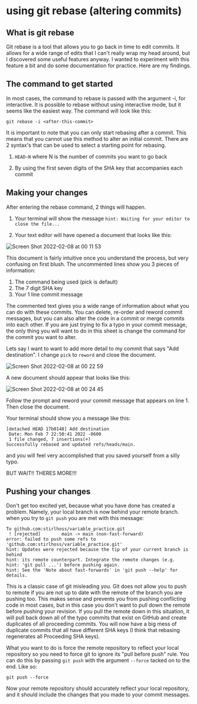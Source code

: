 # using git rebase (altering commits)

## What is git rebase

Git rebase is a tool that allows you to go back in time to edit commits. It allows for a wide range of edits that I can't really wrap my head around, but I discovered some useful features anyway. I wanted to experiment with this feature a bit and do some documentation for practice. Here are my findings.

## The command to get started

In most cases, the command to rebase is passed with the argument -i, for interactive. It is possible to rebase without using interactive mode, but it seems like the easiest way. The command will look like this:

```
git rebase -i <after-this-commit>
```
It is important to note that you can only start rebasing after a commit. This means that you cannot use this method to alter an initial commit. There are 2 syntax's that can be used to select a starting point for rebasing.

1. `HEAD~N` where N is the number of commits you want to go back

2. By using the first seven digits of the SHA key that accompanies each commit

## Making your changes

After entering the rebase command, 2 things will happen.

1. Your terminal will show the message `hint: Waiting for your editor to close the file... `

2. Your text editor will have opened a document that looks like this:
    
![Screen Shot 2022-02-08 at 00 11 53](https://user-images.githubusercontent.com/96191917/152936124-0fe8c2f5-d9f8-4983-a177-25f911456a1b.png)

This document is fairly intuitive once you understand the process, but very confusing on first blush. The uncommented lines show you 3 pieces of information:
1. The command being used (pick is default)
2. The 7 digit SHA key
3. Your 1 line commit message

The commented text gives you a wide range of information about what you can do with these commits. You can delete, re-order and reword commit messages, but you can also alter the code in a commit or merge commits into each other. If you are just trying to fix a typo in your commit message, the only thing you will want to do in this sheet is change the command for the commit you want to alter.

Lets say I want to want to add more detail to my commit that says "Add destination". I change `pick` to `reword` and close the document.

![Screen Shot 2022-02-08 at 00 22 59](https://user-images.githubusercontent.com/96191917/152936057-acd5f6e2-fc0b-43ae-85dd-97ed7e873556.png)

A new document should appear that looks like this:

![Screen Shot 2022-02-08 at 00 24 45](https://user-images.githubusercontent.com/96191917/152936004-8a8a8689-7358-4885-a559-b2536490a714.png)

Follow the prompt and reword your commit message that appears on line 1. Then close the document.

Your terminal should show you a message like this:
```
[detached HEAD 17b0148] Add destination
 Date: Mon Feb 7 22:50:41 2022 -0600
 1 file changed, 7 insertions(+)
Successfully rebased and updated refs/heads/main.
```
and you will feel very accomplished that you saved yourself from a silly typo.

BUT WAIT!! THERES MORE!!!

## Pushing your changes

Don't get too excited yet, because what you have done has created a problem. Namely, your local branch is now behind your remote branch. when you try to `git push` you are met with this message:
```
To github.com:stirlhoss/variable_practice.git
 ! [rejected]        main -> main (non-fast-forward)
error: failed to push some refs to 'github.com:stirlhoss/variable_practice.git'
hint: Updates were rejected because the tip of your current branch is behind
hint: its remote counterpart. Integrate the remote changes (e.g.
hint: 'git pull ...') before pushing again.
hint: See the 'Note about fast-forwards' in 'git push --help' for details.
```
This is a classic case of git misleading you. Git does not allow you to push to remote if you are not up to date with the remote of the branch you are pushing too. This makes sense and prevents you from pushing conflicting code in most cases, but in this case you don't want to pull down the remote before pushing your revision. If you pull the remote down in this situation, it will pull back down all of the typo commits that exist on GitHub and create duplicates of all proceeding commits. You will now have a big mess of duplicate commits that all have different SHA keys (I think that rebasing regenerates all Proceeding SHA keys).

What you want to do is force the remote repository to reflect your local repository so you need to force git to ignore its "pull before push" rule. You can do this by passing `git push` with the argument `--force` tacked on to the end. Like so:
```
git push --force
```
Now your remote repository should accurately reflect your local repository, and it should include the changes that you made to your commit messages. 
